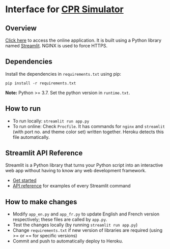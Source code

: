# Interface for [CPR Simulator](https://pypi.org/project/cpr-rsi/)

## Overview

[Click here](https://cpr.hec.ca/) to access the online application. It is built using a Python library named [Streamlit](https://streamlit.io/). NGINX is used to force HTTPS.

## Dependencies

Install the dependencies in ``requirements.txt`` using pip:

``pip install -r requirements.txt``

**Note:** Python >= 3.7. Set the python version in ``runtime.txt``.

## How to run

* To run locally: ``streamlit run app.py``
* To run online: Check ``Procfile``. It has commands for ``nginx`` and ``streamlit`` (with port no. and theme color set) written together. Heroku detects this file automatically.

## Streamlit API Reference

Streamlit is a Python library that turns your Python script into an interactive web app without having to know any web development framework.

* [Get started](https://docs.streamlit.io/en/stable/getting_started.html)
* [API reference](https://docs.streamlit.io/en/stable/api.html) for examples of every Streamlit command

## How to make changes

* Modify ``app_en.py`` and ``app_fr.py`` to update English and French version respectively; these files are called by ``app.py``.
* Test the changes locally (by running ``streamlit run app.py``)
* Change ``requirements.txt`` if new version of libraries are required (using >= or == for specific versions)
* Commit and push to automatically deploy to Heroku.
